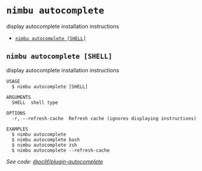 `nimbu autocomplete`
====================

display autocomplete installation instructions

* [`nimbu autocomplete [SHELL]`](#nimbu-autocomplete-shell)

## `nimbu autocomplete [SHELL]`

display autocomplete installation instructions

```
USAGE
  $ nimbu autocomplete [SHELL]

ARGUMENTS
  SHELL  shell type

OPTIONS
  -r, --refresh-cache  Refresh cache (ignores displaying instructions)

EXAMPLES
  $ nimbu autocomplete
  $ nimbu autocomplete bash
  $ nimbu autocomplete zsh
  $ nimbu autocomplete --refresh-cache
```

_See code: [@oclif/plugin-autocomplete](https://github.com/oclif/plugin-autocomplete/blob/v0.3.0/src/commands/autocomplete/index.ts)_
